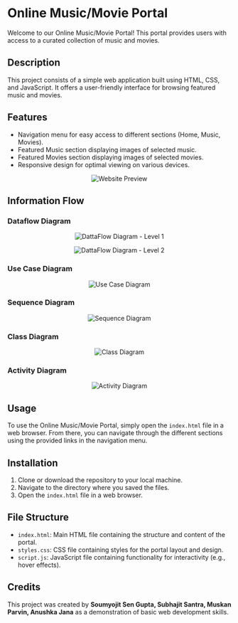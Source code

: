 # Online Music/Movie Portal

Welcome to our Online Music/Movie Portal! This portal provides users with access to a curated collection of music and movies.

## Description

This project consists of a simple web application built using HTML, CSS, and JavaScript. It offers a user-friendly interface for browsing featured music and movies.

## Features

- Navigation menu for easy access to different sections (Home, Music, Movies).
- Featured Music section displaying images of selected music.
- Featured Movies section displaying images of selected movies.
- Responsive design for optimal viewing on various devices.

<p align="center">
  <img src="Assets/Website.png" alt="Website Preview"/>
</p>

## Information Flow

### Dataflow Diagram

<p align="center">
  <img src="Assets/DFDLevel1.png" alt="DattaFlow Diagram - Level 1"/>
</p>
<p align="center">
  <img src="Assets/DFDLevel2.png" alt="DattaFlow Diagram - Level 2"/>
</p>

### Use Case Diagram

<p align="center">
  <img src="Assets/UseCaseDiagram.png" alt="Use Case Diagram"/>
</p>

### Sequence Diagram

<p align="center">
  <img src="Assets/SequenceDiagram.png" alt="Sequence Diagram"/>
</p>

### Class Diagram

<p align="center">
  <img src="Assets/ClassDiagram.png" alt="Class Diagram"/>
</p>

### Activity Diagram

<p align="center">
  <img src="Assets/ActivityDiagram.png" alt="Activity Diagram"/>
</p>

## Usage

To use the Online Music/Movie Portal, simply open the `index.html` file in a web browser. From there, you can navigate through the different sections using the provided links in the navigation menu.

## Installation

1. Clone or download the repository to your local machine.
2. Navigate to the directory where you saved the files.
3. Open the `index.html` file in a web browser.

## File Structure

- `index.html`: Main HTML file containing the structure and content of the portal.
- `styles.css`: CSS file containing styles for the portal layout and design.
- `script.js`: JavaScript file containing functionality for interactivity (e.g., hover effects).

## Credits

This project was created by **Soumyojit Sen Gupta, Subhajit Santra, Muskan Parvin, Anushka Jana** as a demonstration of basic web development skills.


